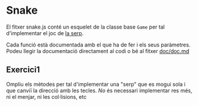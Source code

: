 # Snake
El fitxer snake.js conté un esquelet de la classe base `Game` per tal d'implementar el joc de [la serp](https://en.wikipedia.org/wiki/Snake_(video_game_genre)).

Cada funció està documentada amb el que ha de fer i els seus paràmetres.
Podeu llegir la documentació directament al codi o bé al fitxer [doc/doc.md](doc/doc.md)


## Exercici1
Ompliu els mètodes per tal d'implementar una "serp" que es mogui sola i que canviï la direcció amb les tecles. *No* és necessari implementar res més, ni el menjar, ni les col·lisions, etc
